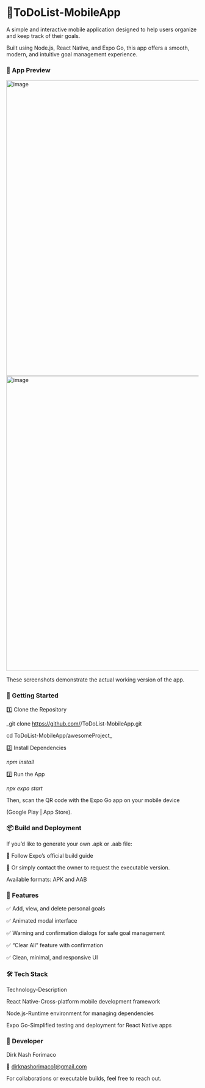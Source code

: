 # 📝ToDoList-MobileApp
A simple and interactive mobile application designed to help users organize and keep track of their goals.

Built using Node.js, React Native, and Expo Go, this app offers a smooth, modern, and intuitive goal management experience.


### 📸 App Preview

<img width="1071" height="773" alt="image" src="https://github.com/user-attachments/assets/aa9fc649-66a3-4682-8086-b602549579ed" />
<img width="1073" height="771" alt="image" src="https://github.com/user-attachments/assets/f0d51cf1-081d-4fa9-b4a7-173225ae191a" />

These screenshots demonstrate the actual working version of the app.


### 🚀 Getting Started

1️⃣ Clone the Repository

_git clone https://github.com/<your-username>/ToDoList-MobileApp.git

cd ToDoList-MobileApp/awesomeProject_

2️⃣ Install Dependencies

_npm install_

3️⃣ Run the App

_npx expo start_

Then, scan the QR code with the Expo Go app on your mobile device

(Google Play | App Store).


### 📦 Build and Deployment

If you’d like to generate your own .apk or .aab file:

📘 Follow Expo’s official build guide

💬 Or simply contact the owner to request the executable version.

Available formats: APK and AAB


### 🧩 Features

✅ Add, view, and delete personal goals

✅ Animated modal interface

✅ Warning and confirmation dialogs for safe goal management

✅ “Clear All” feature with confirmation

✅ Clean, minimal, and responsive UI


### 🛠️ Tech Stack

Technology-Description

React Native-Cross-platform mobile development framework

Node.js-Runtime environment for managing dependencies

Expo Go-Simplified testing and deployment for React Native apps


### 👤 Developer

Dirk Nash Forimaco

📧 dirknashorimaco1@gmail.com

For collaborations or executable builds, feel free to reach out.
